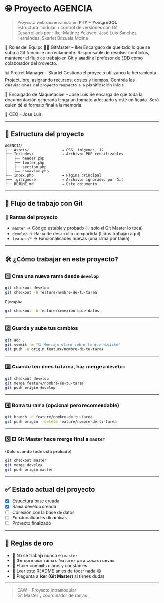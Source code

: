 # 🌐 Proyecto AGENCIA

> Proyecto web desarrollado en **PHP + PostgreSQL**  
> Estructura modular + control de versiones con Git  
> Desarrollado por : Iker Matínez Velasco, José Luis Sánchez Hernández, Skarlet Brizuela Molina


👥 Roles del Equipo
🧑‍💻 GitMaster – Iker
Encargado de que todo lo que se suba a Git funcione correctamente. Responsable de resolver conflictos, mantener el flujo de trabajo en Git y añadir al profesor de EDD como colaborador del proyecto.

📊 Project Manager – Skarlet
Gestiona el proyecto utilizando la herramienta ProjectLibre, asignando recursos, costes y tiempos. Controla las desviaciones del proyecto respecto a la planificación inicial.

🧾 Encargado de Maquetación – Jose Luis
Se encarga de que toda la documentación generada tenga un formato adecuado y esté unificada. Será quien dé el formato final a la memoria.

👔 CEO – Jose Luis

---

## 📁 Estructura del proyecto

```
AGENCIA/
├── Assets/               → CSS, imágenes, JS
├── Includes/             → Archivos PHP reutilizables
│   ├── header.php
│   ├── footer.php
│   ├── section.php
│   └── conexion.php
├── index.php             → Página principal
├── .gitignore            → Archivos ignorados por Git
└── README.md             → Este documento
```

---

## 🚀 Flujo de trabajo con Git

### 🔀 Ramas del proyecto

- `master` → Código estable y probado (💡 solo el Git Master lo toca)
- `develop` → Rama de desarrollo compartida (todos trabajan aquí)
- `feature/*` → Funcionalidades nuevas (una rama por tarea)

---

## 🛠️ ¿Cómo trabajar en este proyecto?

### 1️⃣ Crea una nueva rama desde `develop`

```bash
git checkout develop
git checkout -b feature/nombre-de-tu-tarea
```

Ejemplo:

```bash
git checkout -b feature/conexion-base-datos
```

---

### 2️⃣ Guarda y sube tus cambios

```bash
git add .
git commit -m "💻 Mensaje claro sobre lo que hiciste"
git push -u origin feature/nombre-de-tu-tarea
```

---

### 3️⃣ Cuando termines tu tarea, haz merge a `develop`

```bash
git checkout develop
git merge feature/nombre-de-tu-tarea
git push origin develop
```

---

### 4️⃣ Borra tu rama (opcional pero recomendable)

```bash
git branch -d feature/nombre-de-tu-tarea
git push origin --delete feature/nombre-de-tu-tarea
```

---

### 5️⃣ El Git Master hace merge final a `master`

(Solo cuando todo está probado)

```bash
git checkout master
git merge develop
git push origin master
```

---

## ✅ Estado actual del proyecto

- [x] Estructura base creada
- [x] Rama develop creada
- [ ] Conexión con la base de datos
- [ ] Funcionalidades dinámicas 
- [ ] Proyecto finalizado

---

## 📌 Reglas de oro

- 🔸 No se trabaja nunca en `master`
- 🔸 Siempre usar ramas `feature/` para cosas nuevas
- 🔸 Hacer commits claros y constantes
- 🔸 Leer este README antes de tocar nada 😄
- 🔸 Pregunta a **Iker (Git Master)** si tienes dudas

---

> DAW – Proyecto intramodular  
> Git Master y coordinador de ramas
